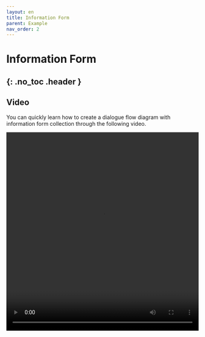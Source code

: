 ```yaml
---
layout: en
title: Information Form
parent: Example
nav_order: 2
---
```

# Information Form
{: .no_toc .header }
---

## Video
You can quickly learn how to create a dialogue flow diagram with information form collection through the following video.

<video src="/assets/images/example/video/form.mp4" width="100%" height="520px" controls="controls"></video>

